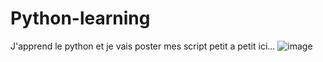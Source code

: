 # Python-learning
J'apprend le python et je vais poster mes script petit a petit ici...
![image](https://github.com/MehdiA7/Python-learning/assets/152538807/aa56aeb1-0619-46b9-b9dc-c5679ffeb7dc)

